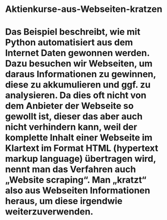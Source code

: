 # Aktienkurse-aus-Webseiten-kratzen

# Das Beispiel beschreibt, wie mit Python automatisiert aus dem Internet Daten gewonnen werden. Dazu besuchen wir Webseiten, um daraus Informationen zu gewinnen, diese zu akkumulieren und ggf. zu analysieren. Da dies oft nicht von dem Anbieter der Webseite so gewollt ist, dieser das aber auch nicht verhindern kann, weil der komplette Inhalt einer Webseite im Klartext im Format HTML (hypertext markup language) übertragen wird, nennt man das Verfahren auch „Website scraping“. Man „kratzt“ also aus Webseiten Informationen heraus, um diese irgendwie weiterzuverwenden.